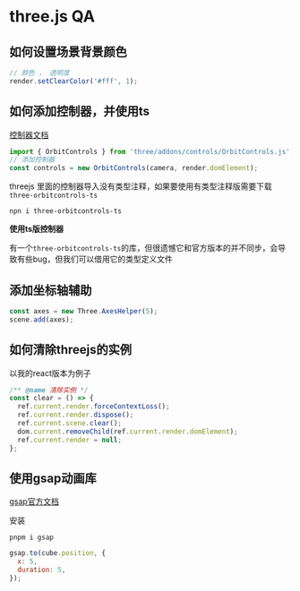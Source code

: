 # three.js QA

## 如何设置场景背景颜色

```js
// 颜色 ， 透明度
render.setClearColor('#fff', 1);
```

## 如何添加控制器，并使用ts

[控制器文档](https://threejs.org/docs/index.html?q=OrbitControls#examples/zh/controls/OrbitControls)
```js
import { OrbitControls } from 'three/addons/controls/OrbitControls.js';
// 添加控制器
const controls = new OrbitControls(camera, render.domElement);
```
threejs 里面的控制器导入没有类型注释，如果要使用有类型注释版需要下载`three-orbitcontrols-ts`
```
npn i three-orbitcontrols-ts
```

**使用ts版控制器**

有一个`three-orbitcontrols-ts`的库，但很遗憾它和官方版本的并不同步，会导致有些bug，但我们可以借用它的类型定义文件


## 添加坐标轴辅助
```js
const axes = new Three.AxesHelper(5);
scene.add(axes);
```


## 如何清除threejs的实例
以我的react版本为例子
```js
/** @name 清除实例 */
const clear = () => {
  ref.current.render.forceContextLoss();
  ref.current.render.dispose();
  ref.current.scene.clear();
  dom.current.removeChild(ref.current.render.domElement);
  ref.current.render = null;
};
```

## 使用gsap动画库

[gsap官方文档](https://greensock.com/docs/)

安装
```
pnpm i gsap
```

```javascript
gsap.to(cube.position, {
  x: 5,
  duration: 5,
});
```



